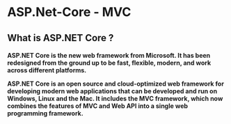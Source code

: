 # ASP.Net-Core - MVC

<h2>What is ASP.NET Core ?</h2>

<h4>ASP.NET Core is the new web framework from Microsoft. It has been redesigned from the ground up to be fast, flexible, modern,
and work across different platforms.</br>
<p>ASP.NET Core is an open source and cloud-optimized web framework for developing modern web applications that can be developed 
and run on Windows, Linux and the Mac. It includes the MVC framework, which now combines the features of MVC and Web API into a single 
web programming framework.</p></h4>
